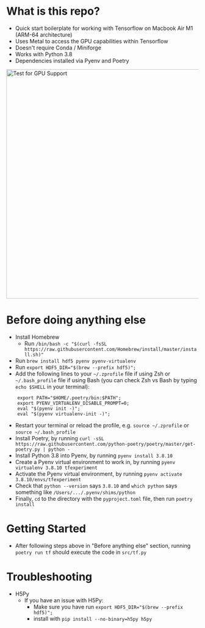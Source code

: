 # What is this repo?

- Quick start boilerplate for working with Tensorflow on Macbook Air M1 (ARM-64 architecture)
- Uses Metal to access the GPU capabilities within Tensorflow
- Doesn't require Conda / Miniforge
- Works with Python 3.8
- Dependencies installed via Pyenv and Poetry

<img src="https://user-images.githubusercontent.com/1907805/168153991-1fe4f0bb-9b25-49f8-9c87-c957a4300060.png" alt="Test for GPU Support" width="600" height="auto" />

# Before doing anything else

- Install Homebrew
    - Run `/bin/bash -c "$(curl -fsSL https://raw.githubusercontent.com/Homebrew/install/master/install.sh)"`
- Run `brew install hdf5 pyenv pyenv-virtualenv`
- Run `export HDF5_DIR="$(brew --prefix hdf5)";`
- Add the following lines to your `~/.zprofile` file if using Zsh or `~/.bash_profile` file if using Bash (you can check Zsh vs Bash by typing `echo $SHELL` in your terminal):

```
    export PATH="$HOME/.poetry/bin:$PATH";
    export PYENV_VIRTUALENV_DISABLE_PROMPT=0;
    eval "$(pyenv init -)";
    eval "$(pyenv virtualenv-init -)";
```

- Restart your terminal or reload the profile, e.g. `source ~/.zprofile` or `source ~/.bash_profile`
- Install Poetry, by running `curl -sSL https://raw.githubusercontent.com/python-poetry/poetry/master/get-poetry.py | python -`
- Install Python 3.8 into Pyenv, by running `pyenv install 3.8.10`
- Create a Pyenv virtual environment to work in, by running `pyenv virtualenv 3.8.10 tfexperiment`
- Activate the Pyenv virtual environment, by running `pyenv activate 3.8.10/envs/tfexperiment`
- Check that `python --version` says `3.8.10` and `which python` says something like `/Users/.../.pyenv/shims/python`
- Finally, `cd` to the directory with the `pyproject.toml` file, then run `poetry install`

# Getting Started

- After following steps above in "Before anything else" section, running `poetry run tf` should execute the code in `src/tf.py`

# Troubleshooting

- H5Py
    - If you have an issue with H5Py:
        - Make sure you have run `export HDF5_DIR="$(brew --prefix hdf5)";`
        - install with `pip install --no-binary=h5py h5py`